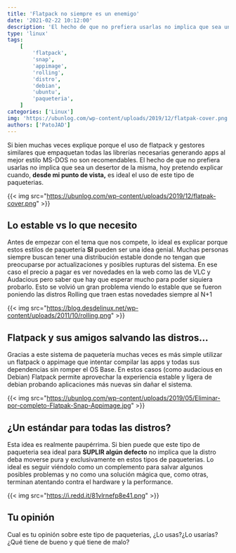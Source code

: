 ```yaml
---
title: 'Flatpack no siempre es un enemigo'
date: '2021-02-22 10:12:00'
description: 'El hecho de que no prefiera usarlas no implica que sea un desertor de la misma, hoy pretendo explicar cuando, desde mi punto de vista, es ideal el uso de este tipo de paqueterias.'
type: 'linux'
tags:
    [
        'flatpack',
        'snap',
        'appimage',
        'rolling',
        'distro',
        'debian',
        'ubuntu',
        'paqueteria',
    ]
categories: ['Linux']
img: 'https://ubunlog.com/wp-content/uploads/2019/12/flatpak-cover.png'
authors: ['PatoJAD']
---
```


Si bien muchas veces explique porque el uso de flatpack y gestores similares que empaquetan todas las librerías necesarias generando apps al mejor estilo MS-DOS no son recomendables. El hecho de que no prefiera usarlas no implica que sea un desertor de la misma, hoy pretendo explicar cuando, **desde mi punto de vista,** es ideal el uso de este tipo de paqueterias.

{{< img src="https://ubunlog.com/wp-content/uploads/2019/12/flatpak-cover.png" >}}

## Lo estable vs lo que necesito

Antes de empezar con el tema que nos compete, lo ideal es explicar porque estos estilos de paquetería **SI** pueden ser una idea genial. Muchas personas siempre buscan tener una distribución estable donde no tengan que preocuparse por actualizaciones y posibles rupturas del sistema. En ese caso el precio a pagar es ver novedades en la web como las de VLC y Audacious pero saber que hay que esperar mucho para poder siquiera probarlo. Esto se volvió un gran problema viendo lo estable que se fueron poniendo las distros Rolling que traen estas novedades siempre al N+1

{{< img src="https://blog.desdelinux.net/wp-content/uploads/2011/10/rolling.png" >}}

## Flatpack y sus amigos salvando las distros…

Gracias a este sistema de paquetería muchas veces es más simple utilizar un flatpack o appimage que intentar compilar las apps y todas sus dependencias sin romper el OS Base. En estos casos (como audacious en Debian) Flatpack permite aprovechar la experiencia estable y ligera de debian probando aplicaciones más nuevas sin dañar el sistema.

{{< img src="https://ubunlog.com/wp-content/uploads/2019/05/Eliminar-por-completo-Flatpak-Snap-Appimage.jpg" >}}

## ¿Un estándar para todas las distros?

Esta idea es realmente paupérrima. Si bien puede que este tipo de paqueteria sea ideal para **SUPLIR algún defecto** no implica que la distro deba moverse pura y exclusivamente en estos tipos de paqueterias. Lo ideal es seguir viéndolo como un complemento para salvar algunos posibles problemas y no como una solución mágica que, como otras, terminan atentando contra el hardware y la performance.

{{< img src="https://i.redd.it/81vlrnefp8e41.png" >}}

## Tu opinión

Cual es tu opinión sobre este tipo de paqueterias, ¿Lo usas?¿Lo usarías? ¿Qué tiene de bueno y qué tiene de malo?
